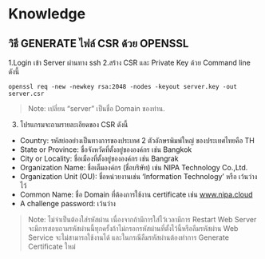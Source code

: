 # Knowledge

## วิธี GENERATE ไฟล์ CSR ด้วย OPENSSL

1.Login เข้า Server ผ่านทาง ssh
2.สร้าง CSR และ Private Key ด้วย Command line ดังนี้
```
openssl req -new -newkey rsa:2048 -nodes -keyout server.key -out server.csr
```
> Note: เปลี่ยน “server” เป็นชื่อ Domain ของท่าน.

3. โปรแกรมจะถามรายละเอียดของ CSR ดังนี้
  * Country: รหัสย่ออย่างเป็นทางการของประเทศ 2 ตัวอักษรพิมพ์ใหญ่ ของประเทศไทยคือ TH
  * State or Province:  ชื่อจังหวัดที่ตั้งอยู่ขององค์กร เช่น Bangkok
  * City or Locality:  ชื่อเมืองที่ตั้งอยู่ขององค์กร เช่น Bangrak
  * Organization Name: ชื่อเต็มองค์กร (ชื่อบริษัท) เช่น NIPA Technology Co.,Ltd.
  * Organization Unit (OU):  ชื่อหน่วยงานเช่น ‘Information Technology’ หรือ เว้นว่างไว้
  * Common Name: ชื่อ Domain ที่ต้องการใช้งาน certificate เช่น www.nipa.cloud
  * A challenge password: เว้นว่าง

> Note: ไม่จำเป็นต้องใส่รหัสผ่าน เนื่องจากถ้ามีการใส่ไว้เวลามีการ Restart Web Server จะมีการสอบถามรหัสผ่านนี้ทุกครั้งถ้าไม่กรอกรหัสผ่านที่ตั้งไว้นี้หรือลืมรหัสผ่าน Web Service จะไม่สามารถใช้งานได้ และในกรณีลืมรหัสผ่านต้องทำการ Generate Certificate ใหม่